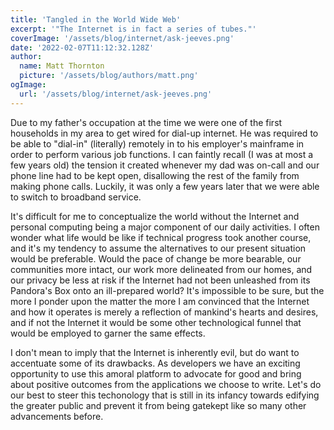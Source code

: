 ```yaml
---
title: 'Tangled in the World Wide Web'
excerpt: '"The Internet is in fact a series of tubes."'
coverImage: '/assets/blog/internet/ask-jeeves.png'
date: '2022-02-07T11:12:32.128Z'
author:
  name: Matt Thornton
  picture: '/assets/blog/authors/matt.png'
ogImage:
  url: '/assets/blog/internet/ask-jeeves.png'
---
```


Due to my father's occupation at the time we were one of the first households in my area to get wired for dial-up internet. He was required to be able to "dial-in" (literally) remotely in to his employer's mainframe in order to
perform various job functions. I can faintly recall (I was at most a few years old) the tension it created whenever my dad was on-call and our phone line had to be kept open, disallowing the rest of the family from making phone calls.
Luckily, it was only a few years later that we were able to switch to broadband service.

It's difficult for me to conceptualize the world without the Internet and personal computing being a major component of our daily activities. I often wonder what life would be like if technical progress took another course, and it's my tendency to assume the alternatives to our present situation would be preferable. Would the pace of change be more bearable, our communities more intact, our work more delineated from our homes, and our privacy be less at risk if the Internet had not been unleashed from its Pandora's Box onto an ill-prepared world? It's impossible to be sure, but the more I ponder upon the matter the more I am convinced that the Internet and how it operates is merely a reflection of mankind's hearts and desires, and if not the Internet it would be some other technological funnel that would be employed to garner the same effects.

I don't mean to imply that the Internet is inherently evil, but do want to accentuate some of its drawbacks. As developers we have an exciting opportunity to use this amoral platform to advocate for good and bring about positive outcomes from the applications we choose to write. Let's do our best to steer this techonology that is still in its infancy towards edifying the greater public and prevent it from being gatekept like so many other advancements before.
